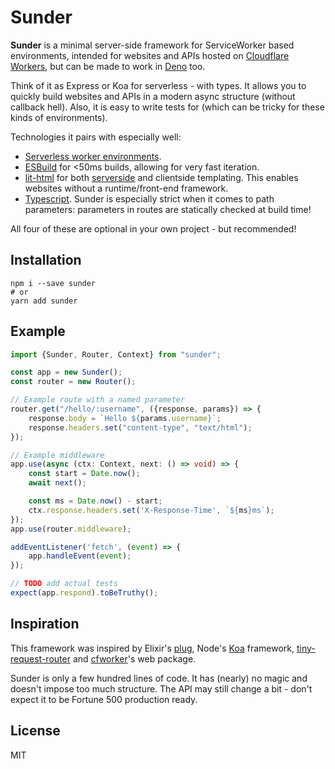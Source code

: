# Sunder

**Sunder** is a minimal server-side framework for ServiceWorker based environments, intended for websites and APIs hosted on [Cloudflare Workers](https://workers.cloudflare.com/), but can be made to work in [Deno](https://deno.land) too.

Think of it as Express or Koa for serverless - with types. It allows you to quickly build websites and APIs in a modern async structure (without callback hell). Also, it is easy to write tests for (which can be tricky for these kinds of environments).

Technologies it pairs with especially well:

* [Serverless worker environments](https://workers.cloudflare.com/).
* [ESBuild](https://esbuild.github.io/) for <50ms builds, allowing for very fast iteration.
* [lit-html](https://https://lit-html.polymer-project.org/) for both [serverside](https://github.com/popeindustries/lit-html-server) and clientside templating. This enables websites without a runtime/front-end framework.
* [Typescript](https://https://www.typescriptlang.org/). Sunder is especially strict when it comes to path parameters: parameters in routes are statically checked at build time!

All four of these are optional in your own project - but recommended!

## Installation
```
npm i --save sunder
# or
yarn add sunder
```

## Example

```typescript
import {Sunder, Router, Context} from "sunder";

const app = new Sunder();
const router = new Router();

// Example route with a named parameter
router.get("/hello/:username", ({response, params}) => {
    response.body = `Hello ${params.username}`;
    response.headers.set("content-type", "text/html");
});

// Example middleware
app.use(async (ctx: Context, next: () => void) => {
    const start = Date.now();
    await next();

    const ms = Date.now() - start;
    ctx.response.headers.set('X-Response-Time', `${ms}ms`);    
});
app.use(router.middleware);

addEventListener('fetch', (event) => {
    app.handleEvent(event);
});

// TODO add actual tests
expect(app.respond).toBeTruthy();
```


## Inspiration

This framework was inspired by Elixir's [plug](https://github.com/elixir-plug/plug), Node's [Koa](https://koajs.com/) framework, [tiny-request-router]() and [cfworker](https://github.com/cfworker/cfworker)'s web package.

Sunder is only a few hundred lines of code. It has (nearly) no magic and doesn't impose too much structure. The API may still change a bit - don't expect it to be Fortune 500 production ready.

## License
MIT
